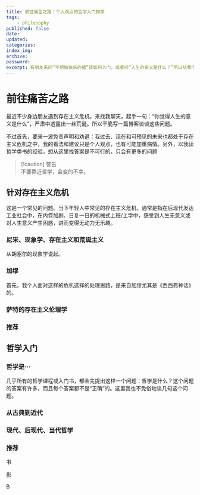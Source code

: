 ```yaml
---
title: 前往痛苦之路：个人观点的哲学入门推荐
tags:
    - philosophy
published: false
date:
updated:
categories:
index_img:
archive:
password:
excerpt: 有朋友来问“不想做快乐的猪”该如何入门，或者问“人生的意义是什么？”所以从我个人知识和看法出发，给出一点入门的思路和推荐。
---
```


<!-- TODO: not finished -->

# 前往痛苦之路

最近不少身边朋友遇到存在主义危机，来找我聊天，起手一句：“你觉得人生的意义是什么”，严肃中透露出一丝荒诞。所以干脆写一篇博客谈谈这些问题。

不过首先，要来一波免责声明和劝退：我过去、现在和可预见的未来也都处于存在主义危机之中，我的看法和建议只是个人观点，也有可能加重病情。另外，以我读哲学类书的经验，想从这里找答案是不可行的，只会有更多的问题

> [!caution] 警告  
> 不要靠近哲学，会变的不幸。

## 针对存在主义危机

这是一个常见的问题。当下年轻人中常见的存在主义危机，通常是指在后现代发达工业社会中，在内卷加剧、日复一日的机械式上班/上学中，感受到人生无意义或对人生意义产生困惑，进而变得无动力无乐趣。

### 尼采、现象学、存在主义和荒诞主义

从胡塞尔的现象学说起。

### 加缪

首先，我个人面对这样的危机选择的处理思路，是来自加缪尤其是《西西弗神话》的。

### 萨特的存在主义伦理学

### 推荐

## 哲学入门

### 哲学是···

几乎所有的哲学课程或入门书，都会先提出这样一个问题：哲学是什么？这个问题的答案有许多，而且每个答案都不是“正确”的。这里我也不免俗地谈几句这个问题。

### 从古典到近代

### 现代、后现代、当代哲学

### 推荐

书

影

B

